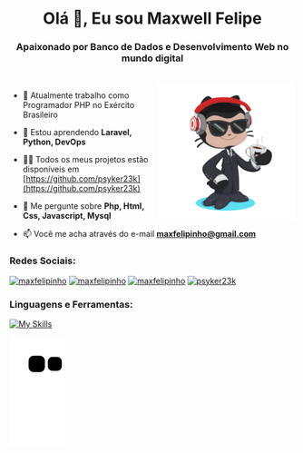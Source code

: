 <h1 align="center">Olá 👋, Eu sou Maxwell Felipe</h1>
<h3 align="center">Apaixonado por Banco de Dados e Desenvolvimento Web no mundo digital</h3><br>
<div>
    <img align="right" width="48%" alt="Octocat" src="https://github.com/psyker23k/psyker23k/blob/main/octocat-1662841456974.png" />
    </div>

- 🔭 Atualmente trabalho como Programador PHP no Exército Brasileiro

- 🌱 Estou aprendendo **Laravel, Python, DevOps**

- 👨‍💻 Todos os meus projetos estão disponíveis em [https://github.com/psyker23k](https://github.com/psyker23k)

- 💬 Me pergunte sobre **Php, Html, Css, Javascript, Mysql**

- 📫 Você me acha através do e-mail **maxfelipinho@gmail.com**


<h3 align="left">Redes Sociais:</h3>
<p align="left">
<a href="https://www.linkedin.com/in/psyker-master-49a8381a1/" target="_blank"><img src="https://img.shields.io/badge/-LinkedIn-%230077B5?style=for-the-badge&logo=linkedin&logoColor=white" alt="maxfelipinho" target="_blank"/></a>
<a href = "mailto:maxfelipinho@gmail.com"><img src="https://img.shields.io/badge/-Gmail-%23333?style=for-the-badge&logo=gmail&logoColor=white" alt="maxfelipinho" target="_blank"/></a>
<a href="https://www.instagram.com/maxfelipinho/" target="_blank"><img src="https://img.shields.io/badge/-Instagram-%23E4405F?style=for-the-badge&logo=instagram&logoColor=white" alt="maxfelipinho" target="_blank"/></a>
<a href="https://discord.gg/g4Geb2FC" target="_blank"><img src="https://img.shields.io/badge/Discord-7289DA?style=for-the-badge&logo=discord&logoColor=white" alt="psyker23k" target="_blank"/></a>
</p>

<div>
<h3 align="left">Linguagens e Ferramentas:</h3></div>

[![My Skills](https://skillicons.dev/icons?i=js,html,css,mysql,postgresql,wordpress,bootstrap,php,ps,linux,git,ai,netlify,figma,webflow,aws&perline=7)](https://skillicons.dev)


![snake gif](https://github.com/psyker23k/psyker23k/blob/output/github-contribution-grid-snake.svg)




<!---
psyker23k/psyker23k is a ✨ special ✨ repository because its `README.md` (this file) appears on your GitHub profile.
You can click the Preview link to take a look at your changes.
--->
